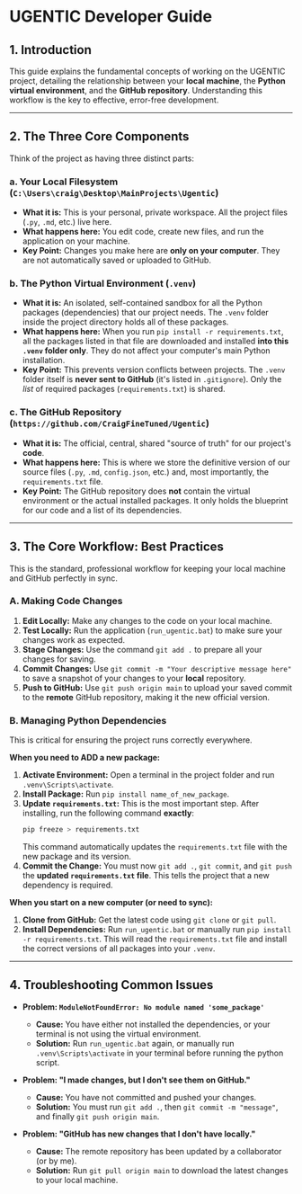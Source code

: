 # UGENTIC Developer Guide

## 1. Introduction

This guide explains the fundamental concepts of working on the UGENTIC project, detailing the relationship between your **local machine**, the **Python virtual environment**, and the **GitHub repository**. Understanding this workflow is the key to effective, error-free development.

---

## 2. The Three Core Components

Think of the project as having three distinct parts:

### a. Your Local Filesystem (`C:\Users\craig\Desktop\MainProjects\Ugentic`)

*   **What it is:** This is your personal, private workspace. All the project files (`.py`, `.md`, etc.) live here.
*   **What happens here:** You edit code, create new files, and run the application on your machine.
*   **Key Point:** Changes you make here are **only on your computer**. They are not automatically saved or uploaded to GitHub.

### b. The Python Virtual Environment (`.venv`)

*   **What it is:** An isolated, self-contained sandbox for all the Python packages (dependencies) that our project needs. The `.venv` folder inside the project directory holds all of these packages.
*   **What happens here:** When you run `pip install -r requirements.txt`, all the packages listed in that file are downloaded and installed **into this `.venv` folder only**. They do not affect your computer's main Python installation.
*   **Key Point:** This prevents version conflicts between projects. The `.venv` folder itself is **never sent to GitHub** (it's listed in `.gitignore`). Only the *list* of required packages (`requirements.txt`) is shared.

### c. The GitHub Repository (`https://github.com/CraigFineTuned/Ugentic`)

*   **What it is:** The official, central, shared "source of truth" for our project's **code**. 
*   **What happens here:** This is where we store the definitive version of our source files (`.py`, `.md`, `config.json`, etc.) and, most importantly, the `requirements.txt` file.
*   **Key Point:** The GitHub repository does **not** contain the virtual environment or the actual installed packages. It only holds the blueprint for our code and a list of its dependencies.

---

## 3. The Core Workflow: Best Practices

This is the standard, professional workflow for keeping your local machine and GitHub perfectly in sync.

### A. Making Code Changes

1.  **Edit Locally:** Make any changes to the code on your local machine.
2.  **Test Locally:** Run the application (`run_ugentic.bat`) to make sure your changes work as expected.
3.  **Stage Changes:** Use the command `git add .` to prepare all your changes for saving.
4.  **Commit Changes:** Use `git commit -m "Your descriptive message here"` to save a snapshot of your changes to your **local** repository.
5.  **Push to GitHub:** Use `git push origin main` to upload your saved commit to the **remote** GitHub repository, making it the new official version.

### B. Managing Python Dependencies

This is critical for ensuring the project runs correctly everywhere.

**When you need to ADD a new package:**

1.  **Activate Environment:** Open a terminal in the project folder and run `.venv\Scripts\activate`.
2.  **Install Package:** Run `pip install name_of_new_package`.
3.  **Update `requirements.txt`:** This is the most important step. After installing, run the following command **exactly**: 
    ```bash
    pip freeze > requirements.txt
    ```
    This command automatically updates the `requirements.txt` file with the new package and its version.
4.  **Commit the Change:** You must now `git add .`, `git commit`, and `git push` the **updated `requirements.txt` file**. This tells the project that a new dependency is required.

**When you start on a new computer (or need to sync):**

1.  **Clone from GitHub:** Get the latest code using `git clone` or `git pull`.
2.  **Install Dependencies:** Run `run_ugentic.bat` or manually run `pip install -r requirements.txt`. This will read the `requirements.txt` file and install the correct versions of all packages into your `.venv`.

---

## 4. Troubleshooting Common Issues

*   **Problem: `ModuleNotFoundError: No module named 'some_package'`**
    *   **Cause:** You have either not installed the dependencies, or your terminal is not using the virtual environment.
    *   **Solution:** Run `run_ugentic.bat` again, or manually run `.venv\Scripts\activate` in your terminal before running the python script.

*   **Problem: "I made changes, but I don't see them on GitHub."**
    *   **Cause:** You have not committed and pushed your changes.
    *   **Solution:** You must run `git add .`, then `git commit -m "message"`, and finally `git push origin main`.

*   **Problem: "GitHub has new changes that I don't have locally."**
    *   **Cause:** The remote repository has been updated by a collaborator (or by me).
    *   **Solution:** Run `git pull origin main` to download the latest changes to your local machine.
